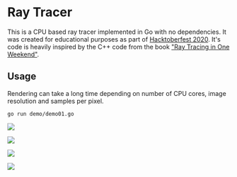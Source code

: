 # Ray Tracer

This is a CPU based ray tracer implemented in Go with no dependencies.
It was created for educational purposes as part of 
[Hacktoberfest 2020](https://hacktoberfest.digitalocean.com/).
It's code is heavily inspired by the C++ code from the book 
["Ray Tracing in One Weekend"](https://raytracing.github.io/books/RayTracingInOneWeekend.html).

## Usage

Rendering can take a long time depending on number of CPU cores, image resolution 
and samples per pixel.

```
go run demo/demo01.go
```

![](./img/demo01.png)

![](./img/demo02.png)

![](./img/demo03.png)

![](./img/demo04.png)

